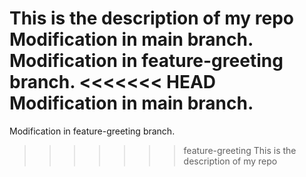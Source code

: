This is the description of my repo
Modification in main branch.
Modification in feature-greeting branch.
<<<<<<< HEAD
Modification in main branch.
=======
Modification in feature-greeting branch.
>>>>>>> feature-greeting
This is the description of my repo
